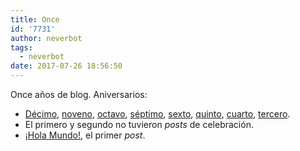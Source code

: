 ```yaml
---
title: Once
id: '7731'
author: neverbot
tags:
  - neverbot
date: 2017-07-26 18:56:50
---
```


Once años de blog. Aniversarios:

* [Décimo](/y-diez/), [noveno](/nueve/), [octavo](/ocho/), [séptimo](/septimo-aniversario/), [](/septimo-aniversario/)[sexto](/sexto-aniversario/), [](/sexto-aniversario/)[quinto](/quinto-aniversario/), [cuarto](/cuarto-aniversario-de-neverbot-com/), [tercero](/tercer-aniversario-del-blog/).[](/tercer-aniversario-del-blog/)
* El primero y segundo no tuvieron _posts_ de celebración.
* [¡Hola Mundo!](/hello-world/), el primer _post_.
